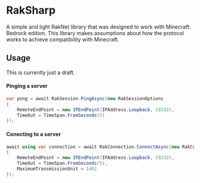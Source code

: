# RakSharp
A simple and light RakNet library that was designed to work with Minecraft: Bedrock edition. 
This library makes assumptions about how the protocol works to achieve compatibility with Minecraft.

## Usage
This is currently just a draft.

#### Pinging a server
```cs
var pong = await RakSession.PingAsync(new RakSessionOptions
{
    RemoteEndPoint = new IPEndPoint(IPAddress.Loopback, 19132),
    TimeOut = TimeSpan.FromSeconds(5)
});
```

#### Conecting to a server
```cs
await using var connection = await RakConnection.ConnectAsync(new RakConnectionOptions
{
    RemoteEndPoint = new IPEndPoint(IPAddress.Loopback, 19132),
    TimeOut = TimeSpan.FromSeconds(5),
    MaximumTransmissionUnit = 1492
});
```
